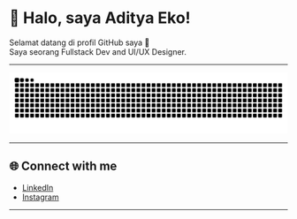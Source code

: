 # 👋 Halo, saya Aditya Eko!

Selamat datang di profil GitHub saya 🚀  
Saya seorang Fullstack Dev and UI/UX Designer.  

---
![GitHub Snake](https://raw.githubusercontent.com/adityaeks/adityaeks/output/snake.svg)

---

## 🌐 Connect with me
- [LinkedIn](https://linkedin.com/in/mohammad-aditya-eko-saputra-78b1ba266)  
- [Instagram](https://www.instagram.com/_adityaeks)
---

